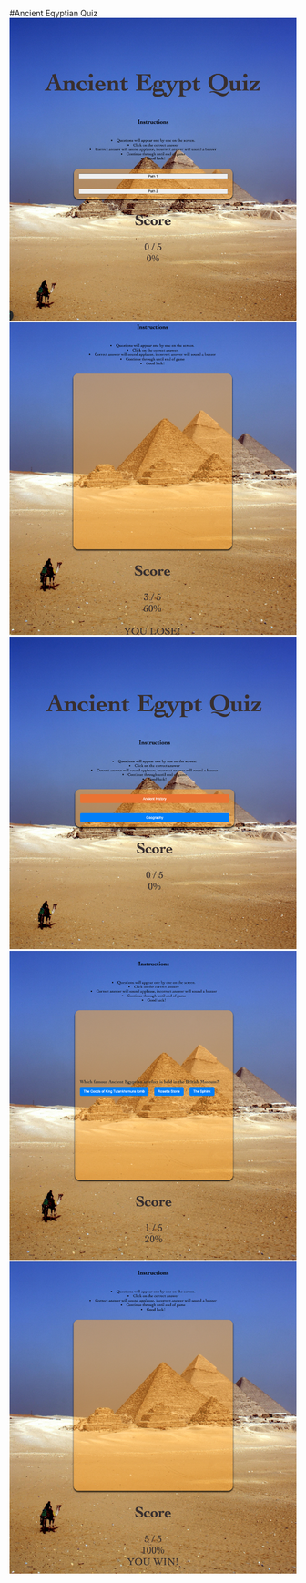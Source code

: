 #Ancient Eqyptian Quiz
![](/Images/beginningscreen.png) 
![](/Images/losingpage.png)
![](/Images/path1screen.png)
![](/Images/scoremechanics.png)
![](/Images/winningpage.png)